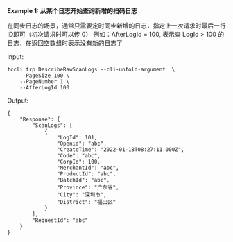 **Example 1: 从某个日志开始查询新增的扫码日志**

在同步日志的场景，通常只需要定时同步新增的日志，指定上一次请求时最后一行ID即可（初次请求时可以传 0）
例如：AfterLogId = 100, 表示查 LogId > 100 的日志，在返回空数组时表示没有新的日志了

Input: 

```
tccli trp DescribeRawScanLogs --cli-unfold-argument  \
    --PageSize 100 \
    --PageNumber 1 \
    --AfterLogId 100
```

Output: 
```
{
    "Response": {
        "ScanLogs": [
            {
                "LogId": 101,
                "Openid": "abc",
                "CreateTime": "2022-01-18T08:27:11.000Z",
                "Code": "abc",
                "CorpId": 100,
                "MerchantId": "abc",
                "ProductId": "abc",
                "BatchId": "abc",
                "Province": "广东省",
                "City": "深圳市",
                "District": "福田区"
            }
        ],
        "RequestId": "abc"
    }
}
```

